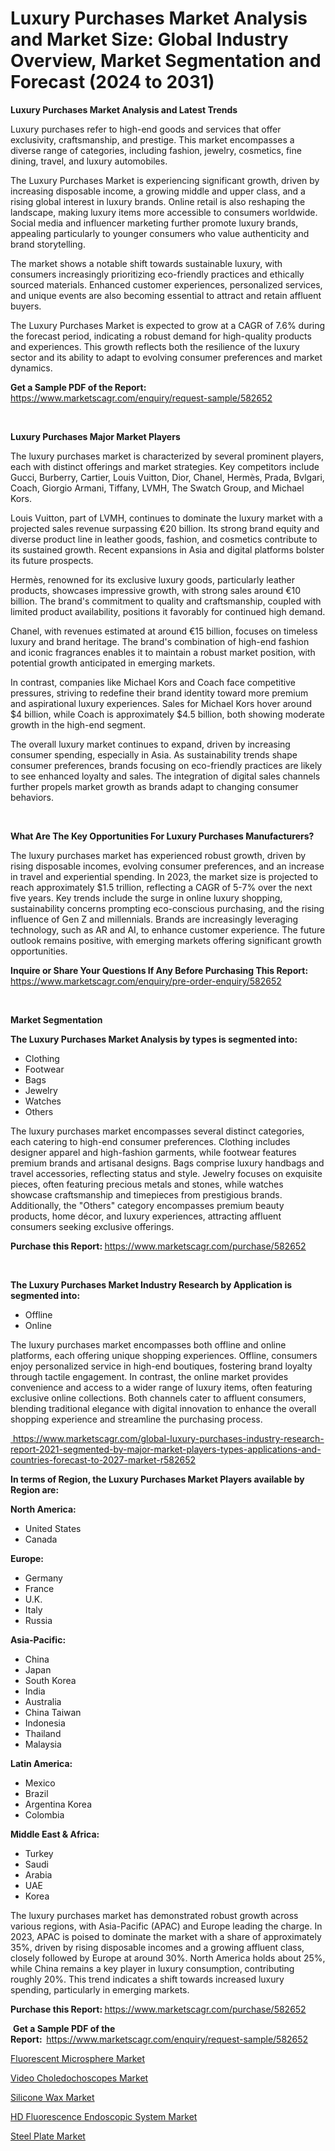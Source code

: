 <p><h1>Luxury Purchases Market Analysis and Market Size: Global Industry Overview, Market Segmentation and Forecast (2024 to 2031)</h1></p><p><strong>Luxury Purchases Market Analysis and Latest Trends</strong></p>
<p><p>Luxury purchases refer to high-end goods and services that offer exclusivity, craftsmanship, and prestige. This market encompasses a diverse range of categories, including fashion, jewelry, cosmetics, fine dining, travel, and luxury automobiles. </p><p>The Luxury Purchases Market is experiencing significant growth, driven by increasing disposable income, a growing middle and upper class, and a rising global interest in luxury brands. Online retail is also reshaping the landscape, making luxury items more accessible to consumers worldwide. Social media and influencer marketing further promote luxury brands, appealing particularly to younger consumers who value authenticity and brand storytelling.</p><p>The market shows a notable shift towards sustainable luxury, with consumers increasingly prioritizing eco-friendly practices and ethically sourced materials. Enhanced customer experiences, personalized services, and unique events are also becoming essential to attract and retain affluent buyers.</p><p>The Luxury Purchases Market is expected to grow at a CAGR of 7.6% during the forecast period, indicating a robust demand for high-quality products and experiences. This growth reflects both the resilience of the luxury sector and its ability to adapt to evolving consumer preferences and market dynamics.</p></p>
<p><strong>Get a Sample PDF of the Report:&nbsp;</strong> <a href="https://www.marketscagr.com/enquiry/request-sample/582652?utm_campaign=1349&utm_medium=2&utm_source=Github&utm_content=ia&utm_term=27092024&utm_id=luxury-purchases">https://www.marketscagr.com/enquiry/request-sample/582652</a></p>
<p>&nbsp;</p>
<p><strong>Luxury Purchases Major Market Players</strong></p>
<p><p>The luxury purchases market is characterized by several prominent players, each with distinct offerings and market strategies. Key competitors include Gucci, Burberry, Cartier, Louis Vuitton, Dior, Chanel, Hermès, Prada, Bvlgari, Coach, Giorgio Armani, Tiffany, LVMH, The Swatch Group, and Michael Kors.</p><p>Louis Vuitton, part of LVMH, continues to dominate the luxury market with a projected sales revenue surpassing €20 billion. Its strong brand equity and diverse product line in leather goods, fashion, and cosmetics contribute to its sustained growth. Recent expansions in Asia and digital platforms bolster its future prospects.</p><p>Hermès, renowned for its exclusive luxury goods, particularly leather products, showcases impressive growth, with strong sales around €10 billion. The brand's commitment to quality and craftsmanship, coupled with limited product availability, positions it favorably for continued high demand.</p><p>Chanel, with revenues estimated at around €15 billion, focuses on timeless luxury and brand heritage. The brand's combination of high-end fashion and iconic fragrances enables it to maintain a robust market position, with potential growth anticipated in emerging markets.</p><p>In contrast, companies like Michael Kors and Coach face competitive pressures, striving to redefine their brand identity toward more premium and aspirational luxury experiences. Sales for Michael Kors hover around $4 billion, while Coach is approximately $4.5 billion, both showing moderate growth in the high-end segment.</p><p>The overall luxury market continues to expand, driven by increasing consumer spending, especially in Asia. As sustainability trends shape consumer preferences, brands focusing on eco-friendly practices are likely to see enhanced loyalty and sales. The integration of digital sales channels further propels market growth as brands adapt to changing consumer behaviors.</p></p>
<p>&nbsp;</p>
<p><strong>What Are The Key Opportunities For Luxury Purchases Manufacturers?</strong></p>
<p><p>The luxury purchases market has experienced robust growth, driven by rising disposable incomes, evolving consumer preferences, and an increase in travel and experiential spending. In 2023, the market size is projected to reach approximately $1.5 trillion, reflecting a CAGR of 5-7% over the next five years. Key trends include the surge in online luxury shopping, sustainability concerns prompting eco-conscious purchasing, and the rising influence of Gen Z and millennials. Brands are increasingly leveraging technology, such as AR and AI, to enhance customer experience. The future outlook remains positive, with emerging markets offering significant growth opportunities.</p></p>
<p><strong>Inquire or Share Your Questions If Any Before Purchasing This Report:</strong> <a href="https://www.marketscagr.com/enquiry/pre-order-enquiry/582652?utm_campaign=1349&utm_medium=2&utm_source=Github&utm_content=ia&utm_term=27092024&utm_id=luxury-purchases">https://www.marketscagr.com/enquiry/pre-order-enquiry/582652</a></p>
<p>&nbsp;</p>
<p><strong>Market Segmentation</strong></p>
<p><strong>The Luxury Purchases Market Analysis by types is segmented into:</strong></p>
<p><ul><li>Clothing</li><li>Footwear</li><li>Bags</li><li>Jewelry</li><li>Watches</li><li>Others</li></ul></p>
<p><p>The luxury purchases market encompasses several distinct categories, each catering to high-end consumer preferences. Clothing includes designer apparel and high-fashion garments, while footwear features premium brands and artisanal designs. Bags comprise luxury handbags and travel accessories, reflecting status and style. Jewelry focuses on exquisite pieces, often featuring precious metals and stones, while watches showcase craftsmanship and timepieces from prestigious brands. Additionally, the "Others" category encompasses premium beauty products, home décor, and luxury experiences, attracting affluent consumers seeking exclusive offerings.</p></p>
<p><strong>Purchase this Report:&nbsp;</strong><a href="https://www.marketscagr.com/purchase/582652?utm_campaign=1349&utm_medium=2&utm_source=Github&utm_content=ia&utm_term=27092024&utm_id=luxury-purchases">https://www.marketscagr.com/purchase/582652</a></p>
<p>&nbsp;</p>
<p><strong>The Luxury Purchases Market Industry Research by Application is segmented into:</strong></p>
<p><ul><li>Offline</li><li>Online</li></ul></p>
<p><p>The luxury purchases market encompasses both offline and online platforms, each offering unique shopping experiences. Offline, consumers enjoy personalized service in high-end boutiques, fostering brand loyalty through tactile engagement. In contrast, the online market provides convenience and access to a wider range of luxury items, often featuring exclusive online collections. Both channels cater to affluent consumers, blending traditional elegance with digital innovation to enhance the overall shopping experience and streamline the purchasing process.</p></p>
<p><a href="https://www.marketscagr.com/global-luxury-purchases-industry-research-report-2021-segmented-by-major-market-players-types-applications-and-countries-forecast-to-2027-market-r582652?utm_campaign=1349&utm_medium=2&utm_source=Github&utm_content=ia&utm_term=27092024&utm_id=luxury-purchases">&nbsp;https://www.marketscagr.com/global-luxury-purchases-industry-research-report-2021-segmented-by-major-market-players-types-applications-and-countries-forecast-to-2027-market-r582652</a></p>
<p><strong>In terms of Region, the Luxury Purchases Market Players available by Region are:</strong></p>
<p>
    <p> <strong> North America: </strong>
        <ul>
            <li>United States</li>
            <li>Canada</li>
        </ul>
        </p> 
    <p> <strong> Europe: </strong>
        <ul>
            <li>Germany</li>
            <li>France</li>
            <li>U.K.</li>
            <li>Italy</li>
            <li>Russia</li>
        </ul>
        </p> 
    <p> <strong> Asia-Pacific: </strong>
        <ul>
            <li>China</li>
            <li>Japan</li>
            <li>South Korea</li>
            <li>India</li>
            <li>Australia</li>
            <li>China Taiwan</li>
            <li>Indonesia</li>
            <li>Thailand</li>
            <li>Malaysia</li>
        </ul>
        </p> 
    <p> <strong> Latin America: </strong>
        <ul>
            <li>Mexico</li>
            <li>Brazil</li>
            <li>Argentina Korea</li>
            <li>Colombia</li>
        </ul>
        </p> 
    <p> <strong> Middle East & Africa: </strong>
        <ul>
            <li>Turkey</li>
            <li>Saudi</li>
            <li>Arabia</li>
            <li>UAE</li>
            <li>Korea</li>
        </ul>
    </p>
    </p>
<p><p>The luxury purchases market has demonstrated robust growth across various regions, with Asia-Pacific (APAC) and Europe leading the charge. In 2023, APAC is poised to dominate the market with a share of approximately 35%, driven by rising disposable incomes and a growing affluent class, closely followed by Europe at around 30%. North America holds about 25%, while China remains a key player in luxury consumption, contributing roughly 20%. This trend indicates a shift towards increased luxury spending, particularly in emerging markets.</p></p>
<p><strong>Purchase this Report: </strong><a href="https://www.marketscagr.com/purchase/582652?utm_campaign=1349&utm_medium=2&utm_source=Github&utm_content=ia&utm_term=27092024&utm_id=luxury-purchases">https://www.marketscagr.com/purchase/582652</a></p>
<p>&nbsp;<strong>Get a Sample PDF of the Report:&nbsp;&nbsp;</strong><a href="https://www.marketscagr.com/enquiry/request-sample/582652?utm_campaign=1349&utm_medium=2&utm_source=Github&utm_content=ia&utm_term=27092024&utm_id=luxury-purchases">https://www.marketscagr.com/enquiry/request-sample/582652</a></p>
<p><strong></strong></p>
<p><p><a href="https://www.linkedin.com/pulse/fluorescent-microsphere-market-evolution-global-trends-regional-kuwac?utm_campaign=1349&utm_medium=2&utm_source=Github&utm_content=ia&utm_term=27092024&utm_id=luxury-purchases">Fluorescent Microsphere Market</a></p><p><a href="https://issuu.com/reportprime-2/docs/video-choledochoscopes-market-size-_5b87ae4741aad2?utm_campaign=1349&utm_medium=2&utm_source=Github&utm_content=ia&utm_term=27092024&utm_id=luxury-purchases">Video Choledochoscopes Market</a></p><p><a href="https://www.linkedin.com/pulse/silicone-wax-market-size-share-competitive-landscape-trend-analysis-e26pc?utm_campaign=1349&utm_medium=2&utm_source=Github&utm_content=ia&utm_term=27092024&utm_id=luxury-purchases">Silicone Wax Market</a></p><p><a href="https://issuu.com/reportprime-2/docs/hd-fluorescence-endoscopic-system-m_e96df5856fc1c2?utm_campaign=1349&utm_medium=2&utm_source=Github&utm_content=ia&utm_term=27092024&utm_id=luxury-purchases">HD Fluorescence Endoscopic System Market</a></p><p><a href="https://www.linkedin.com/pulse/steel-plate-market-trends-detailed-study-its-segmentation-analyzing-4odec?utm_campaign=1349&utm_medium=2&utm_source=Github&utm_content=ia&utm_term=27092024&utm_id=luxury-purchases">Steel Plate Market</a></p></p>